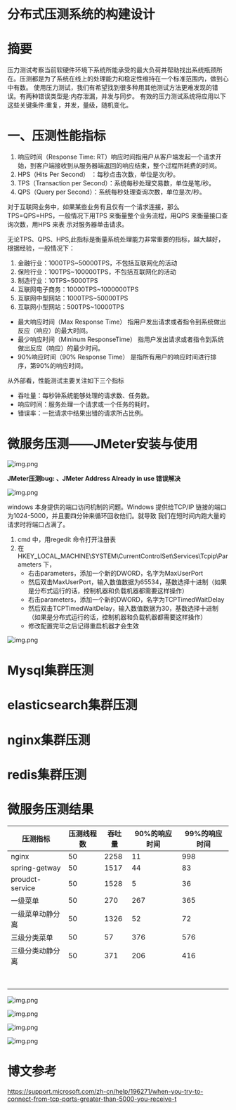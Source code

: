 # 分布式压测系统的构建设计

# 摘要
压力测试考察当前软硬件环境下系统所能承受的最大负荷并帮助找出系统瓶颈所在。压测都是为了系统在线上的处理能力和稳定性维持在一个标准范围内，做到心中有数。
使用压力测试，我们有希望找到很多种用其他测试方法更难发现的错误。有两种错误类型是:内存泄漏，并发与同步。
有效的压力测试系统将应用以下这些关键条件:重复，并发，量级，随机变化。

# 一、压测性能指标
1. 响应时间（Response Time: RT）响应时间指用户从客户端发起一个请求开始，到客户端接收到从服务器端返回的响应结束，整个过程所耗费的时间。
2. HPS（Hits Per Second） ：每秒点击次数，单位是次/秒。
3. TPS（Transaction per Second）：系统每秒处理交易数，单位是笔/秒。
4. QPS（Query per Second）：系统每秒处理查询次数，单位是次/秒。

对于互联网业务中，如果某些业务有且仅有一个请求连接，那么TPS=QPS=HPS，一般情况下用TPS 来衡量整个业务流程，用QPS 来衡量接口查询次数，用HPS 来表
示对服务器单击请求。

无论TPS、QPS、HPS,此指标是衡量系统处理能力非常重要的指标，越大越好，根据经验，一般情况下：
1. 金融行业：1000TPS~50000TPS，不包括互联网化的活动
2. 保险行业：100TPS~100000TPS，不包括互联网化的活动
3. 制造行业：10TPS~5000TPS
4. 互联网电子商务：10000TPS~1000000TPS
5. 互联网中型网站：1000TPS~50000TPS
6. 互联网小型网站：500TPS~10000TPS

- 最大响应时间（Max Response Time） 指用户发出请求或者指令到系统做出反应（响应）的最大时间。
- 最少响应时间（Mininum ResponseTime） 指用户发出请求或者指令到系统做出反应（响应）的最少时间。
- 90%响应时间（90% Response Time） 是指所有用户的响应时间进行排序，第90%的响应时间。

从外部看，性能测试主要关注如下三个指标
- 吞吐量：每秒钟系统能够处理的请求数、任务数。
- 响应时间：服务处理一个请求或一个任务的耗时。
- 错误率：一批请求中结果出错的请求所占比例。

# 微服务压测——JMeter安装与使用


![img.png](images/Athena的压测系统设计/baidu压测示例.png)

**JMeter压测bug: 、JMeter Address Already in use 错误解决**

![img.png](images/Athena的压测系统设计/JMeterAddress错误.png)

windows 本身提供的端口访问机制的问题。Windows 提供给TCP/IP 链接的端口为1024-5000，并且要四分钟来循环回收他们。就导致
我们在短时间内跑大量的请求时将端口占满了。

1. cmd 中，用regedit 命令打开注册表
2. 在HKEY_LOCAL_MACHINE\SYSTEM\CurrentControlSet\Services\Tcpip\Parameters 下，
   - 右击parameters，添加一个新的DWORD，名字为MaxUserPort
   - 然后双击MaxUserPort，输入数值数据为65534，基数选择十进制（如果是分布式运行的话，控制机器和负载机器都需要这样操作）
   - 右击parameters，添加一个新的DWORD，名字为TCPTimedWaitDelay
   - 然后双击TCPTimedWaitDelay，输入数值数据为30，基数选择十进制（如果是分布式运行的话，控制机器和负载机器都需要这样操作）
   - 修改配置完毕之后记得重启机器才会生效
   
![img.png](images/Athena的压测系统设计/window压测配置修改.png)


# Mysql集群压测


# elasticsearch集群压测


# nginx集群压测



# redis集群压测



# 微服务压测结果


| 压测指标              | 压测线程数 | 吞吐量  | 90%的响应时间 | 99%的响应时间 |
|-------------------|-------|------|----------|----------|
| nginx             | 50    | 2258 | 11       | 998      |
| spring-getway     | 50    | 1517 | 44       | 83       |
| proudct-service   | 50    | 1528 | 5        | 36       |
| 一级菜单            | 50    | 270  | 267      | 365      |
| 一级菜单动静分离      | 50    | 1326 | 52       | 72       |
| 三级分类菜单         | 50    | 57   | 376      | 576      |
| 三级分类动静分离     | 50    | 371  | 206      | 416      |
|                   |       |      |          |          |
|                   |       |      |          |          |
|                   |       |      |          |          |
|                   |       |      |          |          |
|                   |       |      |          |          |
|                   |       |      |          |          |
|                   |       |      |          |          |
|                   |       |      |          |          |


![img.png](images/Athena的监控系统设计/springgetwayjvm监控.png)

![img.png](images/Athena的压测系统设计/一级菜单的压测.png)

![img.png](images/Athena的压测系统设计/三级菜单压测.png)

![img.png](images/Athena的压测系统设计/添加缓存后的压测数据.png)




# 博文参考

https://support.microsoft.com/zh-cn/help/196271/when-you-try-to-connect-from-tcp-ports-greater-than-5000-you-receive-t





